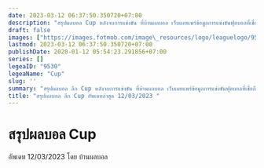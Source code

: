 ```yaml
---
date: 2023-03-12 06:37:50.350720+07:00
description: "สรุปผลบอล Cup หลังจบการแข่งขัน ที่บ้านผลบอล เว็บเผยแพร่ข้อมูลการแข่งขันฟุตบอลที่เชื่อถือได้ และ อัพเดทไวที่สุด"
draft: false
images: ["https://images.fotmob.com/image\_resources/logo/leaguelogo/9530.png"]
lastmod: 2023-03-12 06:37:50.350720+07:00
publishDate: 2020-01-12 05:54:23.291856+07:00
series: []
legeaID: "9530"
legeaName: "Cup"
slug: ''
summary: "สรุปผลบอล ลีก Cup หลังจบการแข่งขัน ที่บ้านผลบอล เว็บเผยแพร่ข้อมูลการแข่งขันฟุตบอลที่เชื่อถือได้ และ อัพเดทไวที่สุด"
title: "สรุปผลบอล ลีก Cup อัพเดทล่าสุด 12/03/2023 "
---
```


# สรุปผลบอล Cup
อัพเดท 12/03/2023 โดย บ้านผลบอล

